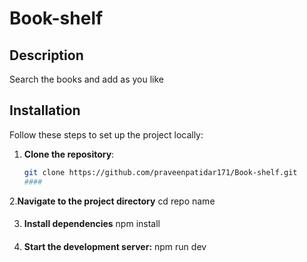 # Book-shelf
## Description
Search the books and add as you like
## Installation
Follow these steps to set up the project locally:

1. **Clone the repository**:
   ```sh
   git clone https://github.com/praveenpatidar171/Book-shelf.git
   ####
2.**Navigate to the project directory**
  cd repo name
   ####
3. **Install dependencies**
   npm install
   ####
5. **Start the development server:**
   npm run dev
